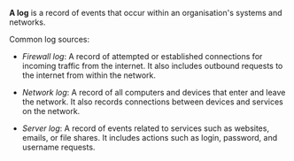 **A log** is a record of events that occur within an organisation's systems and networks.

Common log sources:

- *Firewall log*:  A record of attempted or established connections for incoming traffic from the internet. It also includes outbound requests to the internet from within the network.

- *Network log*: A record of all computers and devices that enter and leave the network. It also records connections between devices and services on the network.

- *Server log*: A record of events related to services such as websites, emails, or file shares. It includes actions such as login, password, and username requests.

